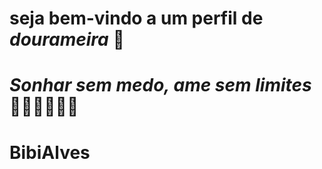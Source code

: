 # seja bem-vindo a um perfil de _dourameira_ 🌸
# _Sonhar sem medo, ame sem limites_ 🌟💜🐨🐰🐯🌟


# BibiAlves

